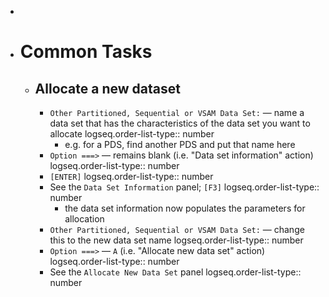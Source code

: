 -
- # Common Tasks
	- ## Allocate a new dataset
		- `Other Partitioned, Sequential or VSAM Data Set:` — name a data set that has the characteristics of the data set you want to allocate
		  logseq.order-list-type:: number
			- e.g. for a PDS, find another PDS and put that name here
		- `Option ===>` — remains blank (i.e. "Data set information" action)
		  logseq.order-list-type:: number
		- `[ENTER]`
		  logseq.order-list-type:: number
		- See the `Data Set Information` panel; `[F3]`
		  logseq.order-list-type:: number
			- the data set information now populates the parameters for allocation
		- `Other Partitioned, Sequential or VSAM Data Set:` — change this to the new data set name
		  logseq.order-list-type:: number
		- `Option ===>` — `A` (i.e. "Allocate new data set" action)
		  logseq.order-list-type:: number
		- See the `Allocate New Data Set` panel
		  logseq.order-list-type:: number